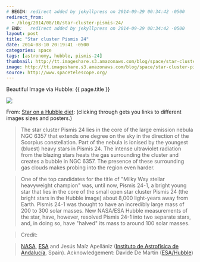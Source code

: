 ```yaml
---
# BEGIN: redirect added by jekyllpress on 2014-09-29 00:34:42 -0500
redirect_from:
  - /blog/2014/08/10/star-cluster-pismis-24/
# END:   redirect added by jekyllpress on 2014-09-29 00:34:42 -0500
layout: post
title: "Star cluster Pismis 24"
date: 2014-08-10 20:19:41 -0500
categories: space
tags: [astronomy, hubble, pismis-24]
thumbnail: http://tt.imageshare.s3.amazonaws.com/blog/space/star-cluster-pismis-24/thumbs/star-cluster-pismis-24.gif
image: http://tt.imageshare.s3.amazonaws.com/blog/space/star-cluster-pismis-24/star-cluster-pismis-24.jpg
source: http://www.spacetelescope.org/
---
```

Beautiful Image via Hubble: {{ page.title }}


![]({{page.image}})

From: [Star on a Hubble diet](http://www.spacetelescope.org/images/heic0619a/): (clicking through gets you links to different images sizes and posters.)

> The star cluster Pismis 24 lies in the core of the large emission nebula NGC 6357 that extends one degree on the sky in the direction of the Scorpius constellation. Part of the nebula is ionised by the youngest (bluest) heavy stars in Pismis 24. The intense ultraviolet radiation from the blazing stars heats the gas surrounding the cluster and creates a bubble in NGC 6357. The presence of these surrounding gas clouds makes probing into the region even harder.

> One of the top candidates for the title of "Milky Way stellar heavyweight champion" was, until now, Pismis 24-1, a bright young star that lies in the core of the small open star cluster Pismis 24 (the bright stars in the Hubble image) about 8,000 light-years away from Earth. Pismis 24-1 was thought to have an incredibly large mass of 200 to 300 solar masses. New NASA/ESA Hubble measurements of the star, have, however, resolved Pismis 24-1 into two separate stars, and, in doing so, have "halved" its mass to around 100 solar masses.

> Credit:

> [NASA](http://www.nasa.gov/), [ESA](http://www.esa.int/) and Jesús Maíz Apellániz ([Instituto de Astrofísica de Andalucía](http://www.iaa.es/), Spain). Acknowledgement: Davide De Martin ([ESA/Hubble]())

